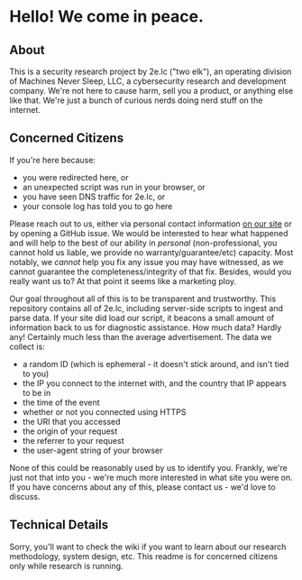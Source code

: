 # Hello! We come in peace.

## About

This is a security research project by 2e.lc ("two elk"), an operating division of Machines Never Sleep, LLC, a cybersecurity research and development company. We're not here to cause harm, sell you a product, or anything else like that. We're just a bunch of curious nerds doing nerd stuff on the internet.

## Concerned Citizens

If you're here because:
 - you were redirected here, or
 - an unexpected script was run in your browser, or
 - you have seen DNS traffic for 2e.lc, or
 - your console log has told you to go here

Please reach out to us, either via personal contact information [on our site](https://mns.llc) or by opening a GitHub issue. We would be interested to hear what happened and will help to the best of our ability in *personal* (non-professional, you cannot hold us liable, we provide no warranty/guarantee/etc) capacity. Most notably, we *cannot* help you fix any issue you may have witnessed, as we cannot guarantee the completeness/integrity of that fix. Besides, would you really want us to? At that point it seems like a marketing ploy.

Our goal throughout all of this is to be transparent and trustworthy. This repository contains all of 2e.lc, including server-side scripts to ingest and parse data. If your site did load our script, it beacons a small amount of information back to us for diagnostic assistance. How much data? Hardly any! Certainly much less than the average advertisement. The data we collect is:

 - a random ID (which is ephemeral - it doesn't stick around, and isn't tied to you)
 - the IP you connect to the internet with, and the country that IP appears to be in
 - the time of the event
 - whether or not you connected using HTTPS
 - the URI that you accessed
 - the origin of your request
 - the referrer to your request
 - the user-agent string of your browser

None of this could be reasonably used by us to identify you. Frankly, we're just not that into you - we're much more interested in what site you were on. If you have concerns about any of this, please contact us - we'd love to discuss.

## Technical Details

Sorry, you'll want to check the wiki if you want to learn about our research methodology, system design, etc. This readme is for concerned citizens only while research is running.